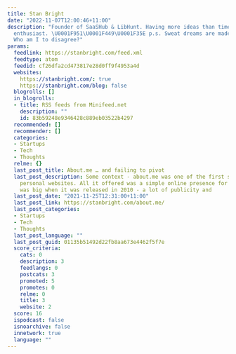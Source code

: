 ```yaml
---
title: Stan Bright
date: "2022-11-07T12:00:46+11:00"
description: "Founder of SaaSHub & LibHunt. Having more ideas than time. Ruby on Rails
  enthusiast. \U0001F951\U0001F449\U0001F35E p.s. Sweat dreams are made of hard work.
  Who am I to disagree?"
params:
  feedlink: https://stanbright.com/feed.xml
  feedtype: atom
  feedid: cf26dfa2cd473817e28d0ff9f4953a4d
  websites:
    https://stanbright.com/: true
    https://stanbright.com/blog: false
  blogrolls: []
  in_blogrolls:
  - title: RSS feeds from Minifeed.net
    description: ""
    id: 83b59248e9346428c889eb03522b4297
  recommended: []
  recommender: []
  categories:
  - Startups
  - Tech
  - Thoughts
  relme: {}
  last_post_title: About.me … and failing to pivot
  last_post_description: Some context - about.me was one of the first single-page
    personal websites. All it offered was a simple online presence for people. It
    was big when it was released in 2010 - a lot of publicity and
  last_post_date: "2021-11-25T12:31:00+11:00"
  last_post_link: https://stanbright.com/about.me/
  last_post_categories:
  - Startups
  - Tech
  - Thoughts
  last_post_language: ""
  last_post_guid: 01135b51492d22fb8aa673e4462f5f7e
  score_criteria:
    cats: 0
    description: 3
    feedlangs: 0
    postcats: 3
    promoted: 5
    promotes: 0
    relme: 0
    title: 3
    website: 2
  score: 16
  ispodcast: false
  isnoarchive: false
  innetwork: true
  language: ""
---
```

